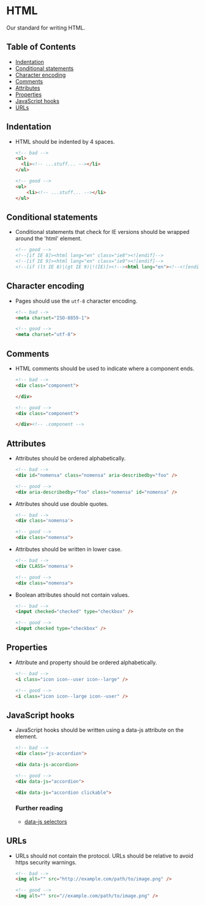 # HTML

Our standard for writing HTML.


## Table of Contents

- [Indentation](#indentation)
- [Conditional statements](#conditional-statements)
- [Character encoding](#character-encoding)
- [Comments](#comments)
- [Attributes](#attributes)
- [Properties](#properties)
- [JavaScript hooks](#javascript-hooks)
- [URLs](#urls)


## Indentation

- HTML should be indented by 4 spaces.

    ```html
    <!-- bad -->
    <ul>
      <li><!-- ...stuff... --></li>
    </ul>

    <!-- good -->
    <ul>
        <li><!-- ...stuff... --></li>
    </ul>
    ```


## Conditional statements

- Conditional statements that check for IE versions should be wrapped around the 'html' element.

    ```html
    <!-- good -->
    <!--[if IE 8]><html lang="en" class="ie8"><![endif]-->
    <!--[if IE 9]><html lang="en" class="ie9"><![endif]-->
    <!--[if (lt IE 8)|(gt IE 9)|!(IE)]><!--><html lang="en"><!--<![endif]-->
    ```

## Character encoding

- Pages should use the `utf-8` character encoding.

    ```html
    <!-- bad -->
    <meta charset="ISO-8859-1">

    <!-- good -->
    <meta charset="utf-8">
    ```


## Comments

- HTML comments should be used to indicate where a component ends.

    ```html
    <!-- bad -->
    <div class="component">

    </div>

    <!-- good -->
    <div class="component">

    </div><!-- .component -->
    ```


## Attributes

- Attributes should be ordered alphabetically.

    ```html
    <!-- bad -->
    <div id="nomensa" class="nomensa" aria-describedby="foo" />

    <!-- good -->
    <div aria-describedby="foo" class="nomensa" id="nomensa" />
    ```

- Attributes should use double quotes.

    ```html
    <!-- bad -->
    <div class='nomensa'>

    <!-- good -->
    <div class="nomensa">
    ```

- Attributes should be written in lower case.

    ```html
    <!-- bad -->
    <div CLASS='nomensa'>

    <!-- good -->
    <div class="nomensa">
    ```

- Boolean attributes should not contain values.

    ```html
    <!-- bad -->
    <input checked="checked" type="checkbox" />

    <!-- good -->
    <input checked type="checkbox" />
    ```


## Properties

- Attribute and property should be ordered alphabetically.

    ```html
    <!-- bad -->
    <i class="icon icon--user icon--large" />

    <!-- good -->
    <i class="icon icon--large icon--user" />
    ```


## JavaScript hooks

- JavaScript hooks should be written using a data-js attribute on the element.

    ```html
    <!-- bad -->
    <div class="js-accordion">

    <div data-js-accordion>

    <!-- good -->
    <div data-js="accordion">

    <div data-js="accordion clickable">
    ```

    ### Further reading

    - [data-js selectors](https://toddmotto.com/data-js-selectors-enhancing-html5-development-by-separating-css-from-javascript/)


## URLs

- URLs should not contain the protocol. URLs should be relative to avoid https security warnings.

    ```html
    <!-- bad -->
    <img alt="" src="http://example.com/path/to/image.png" />

    <!-- good -->
    <img alt="" src="//example.com/path/to/image.png" />
    ```